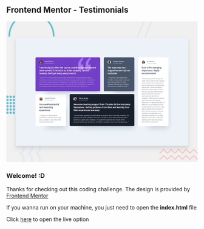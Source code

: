 ## Frontend Mentor - Testimonials

![Design preview for the Testimonials grid section coding challenge](./design/desktop-preview.jpg)

### Welcome! :D

Thanks for checking out this coding challenge. The design is provided by [Frontend Mentor](https://www.frontendmentor.io)

If you wanna run on your machine, you just need to open the **index.html** file

Click [here](https://testimonials-five.vercel.app/) to open the live option


